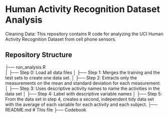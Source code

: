 

# Human Activity Recognition Dataset Analysis 
  Cleaning Data: This repository contains R code for analyzing the UCI Human Activity Recognition Dataset from cell phone sensors.

##  Repository Structure
├── run_analysis.R                                                                          
│   ├── Step 0: Load all data files 
│   ├── Step 1: Merges the training and the test sets to create one data set.
│   ├── Step 2: Extracts only the measurements on the mean and standard deviation for each measurement. 
│   ├── Step 3: Uses descriptive activity names to name the activities in the data set
│   ├── Step 4: Label with descriptive variable names 
│   ├── Step 5: From the data set in step 4, creates a second, independent tidy data set with the average of each variable for each activity and each subject.
├── README.md # This file
├── Codebook
